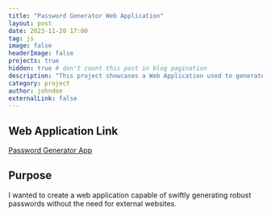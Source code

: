 ```yaml
---
title: "Password Generator Web Application"
layout: post
date: 2023-11-20 17:00
tag: js
image: false
headerImage: false
projects: true
hidden: true # don't count this post in blog pagination
description: "This project showcases a Web Application used to generate complex passwords."
category: project
author: johndoe
externalLink: false
---
```


## Web Application Link
[Password Generator App](https://password-generator-khaki-omega-98.vercel.app/)

## Purpose
I wanted to create a web application capable of swiftly generating robust passwords without the need for external websites. 
